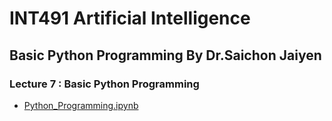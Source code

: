 # INT491 Artificial Intelligence

## Basic Python Programming By Dr.Saichon Jaiyen
### Lecture 7 : Basic Python Programming
* [Python_Programming.ipynb](https://colab.research.google.com/drive/1_JS349dFz0FcSno1AXPGIaeXyXA_lmzR?usp=sharing)
